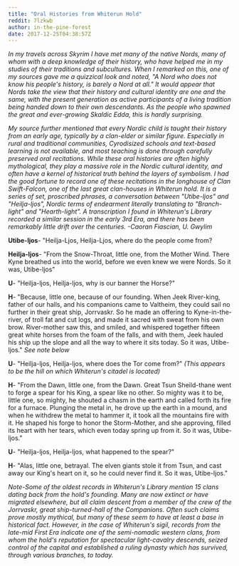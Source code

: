 ```yaml
---
title: "Oral Histories from Whiterun Hold"
reddit: 7lzkwb
author: in-the-pine-forest
date: 2017-12-25T04:38:57Z
---
```


*In my travels across Skyrim I have met many of the native Nords, many of whom with a deep knowledge of their history, who have helped me in my studies of their traditions and subcultures. When I remarked on this, one of my sources gave me a quizzical look and noted, "A Nord who does not know his people's history, is barely a Nord at all." It would appear that Nords take the view that their history and cultural identity are one and the same, with the present generation as active participants of a living tradition being handed down to their own descendants. As the people who spawned the great and ever-growing Skaldic Edda, this is hardly surprising.*

*My source further mentioned that every Nordic child is taught their history from an early age, typically by a clan-elder or similar figure. Especially in rural and traditional communities, Cyrodisized schools and text-based learning is not available, and most teaching is done through carefully preserved oral recitations. While these oral histories are often highly mythological, they play a massive role in the Nordic cultural identity, and often have a kernel of historical truth behind the layers of symbolism. I had the good fortune to record one of these recitations in the longhouse of Clan Swift-Falcon, one of the last great clan-houses in Whiterun hold. It is a series of set, proscribed phrases, a conversation between "Utibe-ljos" and "Heilja-ljos", Nordic terms of endearment literally translating to "Branch-light" and "Hearth-light". A transcription I found in Whiterun's Library recorded a similar session in the early 3rd Era, and there has been remarkably little drift over the centuries.
-Caoran Fiascian, U. Gwylim*

**Utibe-ljos**- "Heilja-Ljos, Heilja-Ljos, where do the people come from?

**Heilja-ljos**- "From the Snow-Throat, little one, from the Mother Wind. There Kyne breathed us into the world, before we even knew we were Nords. So it was, Utibe-ljos"

**U**- "Heilja-ljos, Heilja-ljos, why is our banner the Horse?"

**H**- "Because, little one, because of our founding. When Jeek River-king, father of our halls, and his companions came to Valtheim, they could sail no further in their great ship, Jorrvaskr. So he made an offering to Kyne-in-the-river, of troll fat and cut logs, and made it sacred with sweat from his own brow. River-mother saw this, and smiled, and whispered together fifteen great white horses from the foam of the falls, and with them, Jeek hauled his ship up the slope and all the way to where it sits today. So it was, Utibe-ljos." *See note below*

**U**- "Heilja-ljos, Heilja-ljos, where does the Tor come from?" *(This appears to be the hill on which Whiterun's citadel is located)*

**H**- "From the Dawn, little one, from the Dawn. Great Tsun Sheild-thane went to forge a spear for his King, a spear like no other. So mighty was it to be, little one, so mighty, he shouted a chasm in the earth and called forth its fire for a furnace. Plunging the metal in, he drove up the earth in a mound, and when he withdrew the metal to hammer it, it took all the mountains fire with it. He shaped his forge to honor the Storm-Mother, and she approving, filled its heart with her tears, which even today spring up from it. So it was, Utibe-ljos."

**U**- "Heilja-ljos, Heilja-ljos, what happened to the spear?"

**H**- "Alas, little one, betrayal. The elven giants stole it from Tsun, and cast away our King's heart on it, so he could never find it. So it was, Utibe-ljos."

*Note-Some of the oldest records in Whiterun's Library mention 15 clans dating back from the hold's founding. Many are now extinct or have migrated elsewhere, but all claim descent from a member of the crew of the Jorrvaskr, great ship-turned-hall of the Companions. Often such claims prove mostly mythical, but many of these seem to have at least a base in historical fact. However, in the case of Whiterun's sigil, records from the late-mid First Era indicate one of the semi-nomadic western clans, from whom the hold's reputation for spectacular light-cavalry descends, seized control of the capital and established a ruling dynasty which has survived, through various branches, to today.*
